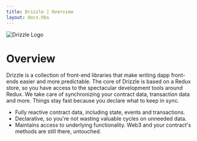 ```yaml
---
title: Drizzle | Overview
layout: docs.hbs
---
```


<div class="text-center">
  <img style="max-width: 160px;" src="/img/drizzle-logo-dark.svg" alt="Drizzle Logo" />
</div>

# Overview

Drizzle is a collection of front-end libraries that make writing dapp front-ends easier and more predictable. The core of Drizzle is based on a Redux store, so you have access to the spectacular development tools around Redux. We take care of synchronizing your contract data, transaction data and more. Things stay fast because you declare what to keep in sync.

- Fully reactive contract data, including state, events and transactions.
- Declarative, so you're not wasting valuable cycles on unneeded data.
- Maintains access to underlying functionality. Web3 and your contract's methods are still there, untouched.

<script async defer src="https://buttons.github.io/buttons.js"></script>